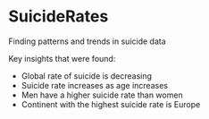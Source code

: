 # SuicideRates
Finding patterns and trends in suicide data

Key insights that were found:
- Global rate of suicide is decreasing
- Suicide rate increases as age increases
- Men have a higher suicide rate than women
- Continent with the highest suicide rate is Europe
